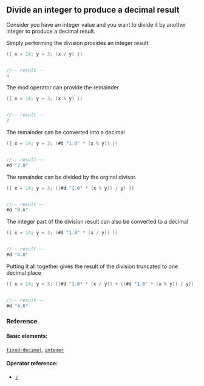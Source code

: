 <!---
  This markdown file was generated. Do not edit.
  -->

## Divide an integer to produce a decimal result

Consider you have an integer value and you want to divide it by another integer to produce a decimal result.

Simply performing the division provides an integer result

```java
({ x = 14; y = 3; (x / y) })


//-- result --
4
```

The mod operator can provide the remainder

```java
({ x = 14; y = 3; (x % y) })


//-- result --
2
```

The remainder can be converted into a decimal

```java
({ x = 14; y = 3; (#d "1.0" * (x % y)) })


//-- result --
#d "2.0"
```

The remainder can be divided by the orginal divisor.

```java
({ x = 14; y = 3; ((#d "1.0" * (x % y)) / y) })


//-- result --
#d "0.6"
```

The integer part of the division result can also be converted to a decimal

```java
({ x = 14; y = 3; (#d "1.0" * (x / y)) })


//-- result --
#d "4.0"
```

Putting it all together gives the result of the division truncated to one decimal place

```java
({ x = 14; y = 3; ((#d "1.0" * (x / y)) + ((#d "1.0" * (x % y)) / y)) })


//-- result --
#d "4.6"
```

### Reference

#### Basic elements:

[`fixed-decimal`](../halite_basic-syntax-reference-j.md#fixed-decimal), [`integer`](../halite_basic-syntax-reference-j.md#integer)

#### Operator reference:

* [`/`](../halite_full-reference-j.md#/)


